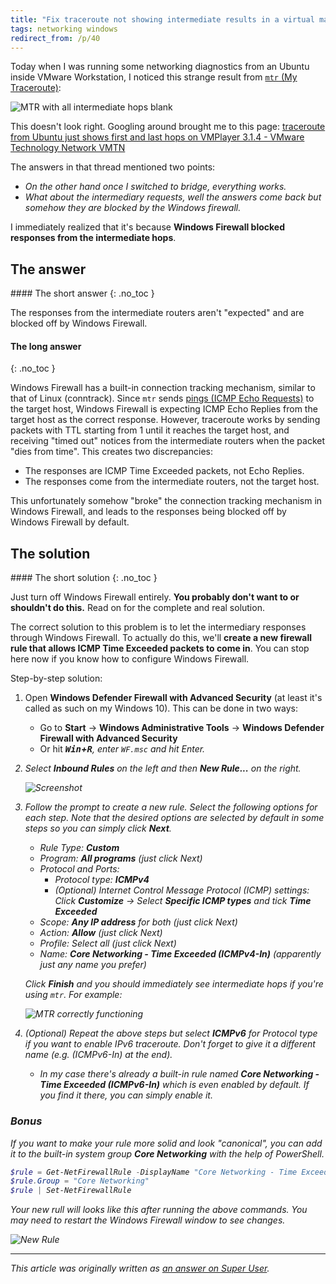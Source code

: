 ```yaml
---
title: "Fix traceroute not showing intermediate results in a virtual machine on Windows"
tags: networking windows
redirect_from: /p/40
---
```


Today when I was running some networking diagnostics from an Ubuntu inside VMware Workstation, I noticed this strange result from [`mtr` (My Traceroute)][mtr]:

![MTR with all intermediate hops blank](/image/linux/traceroute-failure.png)

This doesn't look right. Googling around brought me to this page: [traceroute from Ubuntu just shows first and last hops on VMPlayer 3.1.4 - VMware Technology Network VMTN](https://communities.vmware.com/t5/VMware-Workstation-Player/traceroute-from-Ubuntu-just-shows-first-and-last-hops-on/m-p/1677263)

The answers in that thread mentioned two points:

- *On the other hand once I switched to bridge, everything works.*
- *What about the intermediary requests, well the answers come back but somehow they are blocked by the Windows firewall.*

I immediately realized that it's because **Windows Firewall blocked responses from the intermediate hops**.

## The answer

<div class="notice--primary" markdown="1">
#### <i class="fas fa-shield-check"></i> The short answer
{: .no_toc }

The responses from the intermediate routers aren't "expected" and are blocked off by Windows Firewall.
</div>

#### The long answer
{: .no_toc }

Windows Firewall has a built-in connection tracking mechanism, similar to that of Linux (conntrack). Since `mtr` sends [pings (ICMP Echo Requests)][ping] to the target host, Windows Firewall is expecting ICMP Echo Replies from the target host as the correct response. However, traceroute works by sending packets with TTL starting from 1 until it reaches the target host, and receiving "timed out" notices from the intermediate routers when the packet "dies from time". This creates two discrepancies:

- The responses are ICMP Time Exceeded packets, not Echo Replies.
- The responses come from the intermediate routers, not the target host.

This unfortunately somehow "broke" the connection tracking mechanism in Windows Firewall, and leads to the responses being blocked off by Windows Firewall by default.


## The solution

<div class="notice--warning" markdown="1">
#### <i class="fas fa-shield-check"></i> The short solution
{: .no_toc }

Just turn off Windows Firewall entirely. **You probably don't want to or shouldn't do this.** Read on for the complete and real solution.
</div>

The correct solution to this problem is to let the intermediary responses through Windows Firewall. To actually do this, we'll **create a new firewall rule that allows ICMP Time Exceeded packets to come in**. You can stop here now if you know how to configure Windows Firewall.

Step-by-step solution:

1. Open **Windows Defender Firewall with Advanced Security** (at least it's called as such on my Windows 10). This can be done in two ways:
    - Go to **Start** → **Windows Administrative Tools** → **Windows Defender Firewall with Advanced Security**
    - Or hit **<kbd><i class="fab fa-fw fa-windows" />Win</kbd>+<kbd>R</kbd>**, enter `WF.msc` and hit Enter.
2. Select **Inbound Rules** on the left and then **New Rule...** on the right.

   ![Screenshot](https://i.stack.imgur.com/m1suMs.png)

3. Follow the prompt to create a new rule. Select the following options for each step. Note that the desired options are selected by default in some steps so you can simply click **Next**.

    - Rule Type: **Custom**
    - Program: **All programs** (just click Next)
    - Protocol and Ports:
        - Protocol type: **ICMPv4**
        - *(Optional)* Internet Control Message Protocol (ICMP) settings: Click **Customize** → Select **Specific ICMP types** and tick **Time Exceeded**
    - Scope: **Any IP address** for both (just click Next)
    - Action: **Allow** (just click Next)
    - Profile: Select all (just click Next)
    - Name: **Core Networking - Time Exceeded (ICMPv4-In)** (apparently just any name you prefer)
  
   Click **Finish** and you should immediately see intermediate hops if you're using `mtr`. For example:

   ![MTR correctly functioning](/image/linux/traceroute-ok.png)

4. *(Optional)* Repeat the above steps but select **ICMPv6** for *Protocol type* if you want to enable IPv6 traceroute. Don't forget to give it a different name (e.g. *(ICMPv6-In)* at the end).

    - In my case there's already a built-in rule named **Core Networking - Time Exceeded (ICMPv6-In)** which is even enabled by default. If you find it there, you can simply enable it.

### Bonus

If you want to make your rule *more solid* and *look* "canonical", you can add it to the built-in system group **Core Networking** with the help of PowerShell.

```powershell
$rule = Get-NetFirewallRule -DisplayName "Core Networking - Time Exceeded (ICMPv4-In)"
$rule.Group = "Core Networking"
$rule | Set-NetFirewallRule
```

Your new rull will looks like this after running the above commands. You may need to restart the Windows Firewall window to see changes.

![New Rule](/image/windows/core-networking-time-exceeded-icmpv4-in.png)

---

This article was originally written as [an answer on Super User][sa].


  [mtr]: https://en.wikipedia.org/wiki/MTR_(software)
  [ping]: https://en.wikipedia.org/wiki/Ping_(networking_utility)#Echo_request
  [sa]: https://superuser.com/a/1623001/688600
